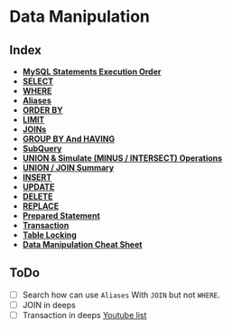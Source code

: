 # Data Manipulation

## Index

* **[MySQL Statements Execution Order](./statements-execution.md)** <br>
* **[SELECT](./select.md)** <br>
* **[WHERE](./where.md)** <br>
* **[Aliases](./aliases.md)** <br>
* **[ORDER BY](./order-by.md)** <br>
* **[LIMIT](./limit.md)** <br>
* **[JOINs](./join.md)** <br>
* **[GROUP BY And HAVING](./group-by.md)** <br>
* **[SubQuery](./subquery.md)** <br>
* **[UNION & Simulate (MINUS / INTERSECT) Operations](./union.md)** <br>
* **[UNION / JOIN Summary](./union-join-summary.md)** <br>
* **[INSERT](./insert.md)** <br>
* **[UPDATE](./update.md)** <br>
* **[DELETE](./delete.md)** <br>
* **[REPLACE](./replace.md)** <br>
* **[Prepared Statement](./prepared-statement.md)** <br>
* **[Transaction](./transaction.md)** <br>
* **[Table Locking](./table-locking.md)** <br>
* **[Data Manipulation Cheat Sheet](./interview-cheat-sheet.md)** <br>

## ToDo
- [ ] Search how can use `Aliases` With `JOIN` but not `WHERE`.
- [ ] JOIN in deeps
- [ ] Transaction in deeps [Youtube list](https://www.youtube.com/playlist?list=PLnpfWqvEvRCfYRq-l9AmeL6zUGITtPkZA)
